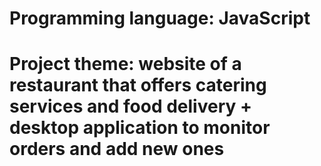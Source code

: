 # Programming language: JavaScript
# Project theme: website of a restaurant that offers catering services and food delivery + desktop application to monitor orders and add new ones